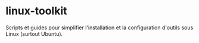# linux-toolkit
Scripts et guides pour simplifier l'installation et la configuration d'outils sous Linux (surtout Ubuntu).
